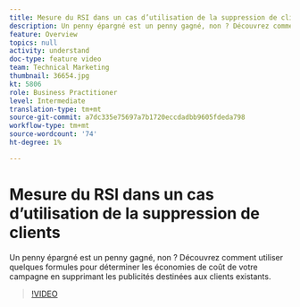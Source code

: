 ```yaml
---
title: Mesure du RSI dans un cas d’utilisation de la suppression de clients
description: Un penny épargné est un penny gagné, non ? Découvrez comment utiliser quelques formules pour déterminer les économies de coût de votre campagne en supprimant les publicités destinées aux clients existants.
feature: Overview
topics: null
activity: understand
doc-type: feature video
team: Technical Marketing
thumbnail: 36654.jpg
kt: 5806
role: Business Practitioner
level: Intermediate
translation-type: tm+mt
source-git-commit: a7dc335e75697a7b1720eccdadbb9605fdeda798
workflow-type: tm+mt
source-wordcount: '74'
ht-degree: 1%

---
```



# Mesure du RSI dans un cas d’utilisation de la suppression de clients

Un penny épargné est un penny gagné, non ? Découvrez comment utiliser quelques formules pour déterminer les économies de coût de votre campagne en supprimant les publicités destinées aux clients existants.

>[!VIDEO](https://video.tv.adobe.com/v/36654/?quality=12&learn=on)
